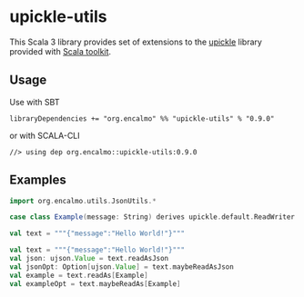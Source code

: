 # upickle-utils

This Scala 3 library provides set of extensions to the [upickle](https://github.com/com-lihaoyi/upickle) library provided with [Scala toolkit](https://docs.scala-lang.org/toolkit/introduction.html).

## Usage

Use with SBT

    libraryDependencies += "org.encalmo" %% "upickle-utils" % "0.9.0"

or with SCALA-CLI

    //> using dep org.encalmo::upickle-utils:0.9.0

## Examples

```scala
import org.encalmo.utils.JsonUtils.*

case class Example(message: String) derives upickle.default.ReadWriter

val text = """{"message":"Hello World!"}"""

val text = """{"message":"Hello World!"}"""
val json: ujson.Value = text.readAsJson
val jsonOpt: Option[ujson.Value] = text.maybeReadAsJson
val example = text.readAs[Example]
val exampleOpt = text.maybeReadAs[Example]
```

